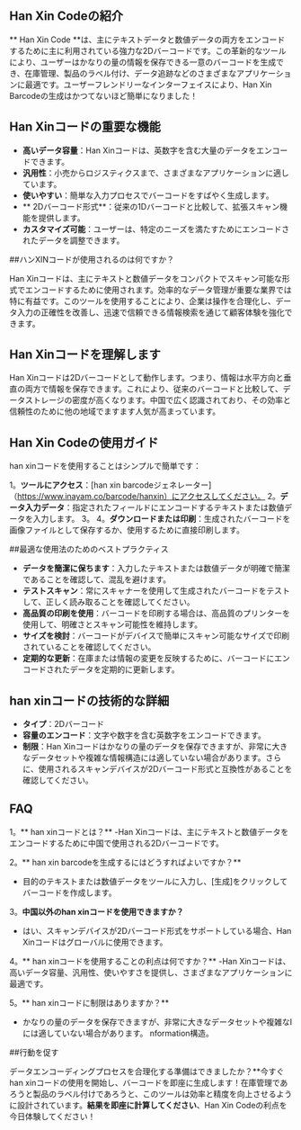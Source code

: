 ## Han Xin Codeの紹介

** Han Xin Code **は、主にテキストデータと数値データの両方をエンコードするために主に利用されている強力な2Dバーコードです。この革新的なツールにより、ユーザーはかなりの量の情報を保存できる一意のバーコードを生成でき、在庫管理、製品のラベル付け、データ追跡などのさまざまなアプリケーションに最適です。ユーザーフレンドリーなインターフェイスにより、Han Xin Barcodeの生成はかつてないほど簡単になりました！

## Han Xinコードの重要な機能

-  **高いデータ容量**：Han Xinコードは、英数字を含む大量のデータをエンコードできます。
-  **汎用性**：小売からロジスティクスまで、さまざまなアプリケーションに適しています。
-  **使いやすい**：簡単な入力プロセスでバーコードをすばやく生成します。
-  ** 2Dバーコード形式**：従来の1Dバーコードと比較して、拡張スキャン機能を提供します。
-  **カスタマイズ可能**：ユーザーは、特定のニーズを満たすためにエンコードされたデータを調整できます。

##ハンXINコードが使用されるのは何ですか？

Han Xinコードは、主にテキストと数値データをコンパクトでスキャン可能な形式でエンコードするために使用されます。効率的なデータ管理が重要な業界では特に有益です。このツールを使用することにより、企業は操作を合理化し、データ入力の正確性を改善し、迅速で信頼できる情報検索を通じて顧客体験を強化できます。

## Han Xinコードを理解します

Han Xinコードは2Dバーコードとして動作します。つまり、情報は水平方向と垂直の両方で情報を保存できます。これにより、従来のバーコードと比較して、データストレージの密度が高くなります。中国で広く認識されており、その効率と信頼性のために他の地域でますます人気が高まっています。

## Han Xin Codeの使用ガイド

han xinコードを使用することはシンプルで簡単です：

1。**ツールにアクセス**：[han xin barcodeジェネレーター]（https://www.inayam.co/barcode/hanxin）にアクセスしてください。
2。**データ入力データ**：指定されたフィールドにエンコードするテキストまたは数値データを入力します。
3。
4。**ダウンロードまたは印刷**：生成されたバーコードを画像ファイルとして保存するか、使用するために直接印刷します。

##最適な使用法のためのベストプラクティス

-  **データを簡潔に保ちます**：入力したテキストまたは数値データが明確で簡潔であることを確認して、混乱を避けます。
-  **テストスキャン**：常にスキャナーを使用して生成されたバーコードをテストして、正しく読み取ることを確認してください。
-  **高品質の印刷を使用**：バーコードを印刷する場合は、高品質のプリンターを使用して、明確さとスキャン可能性を維持します。
-  **サイズを検討**：バーコードがデバイスで簡単にスキャン可能なサイズで印刷されていることを確認してください。
-  **定期的な更新**：在庫または情報の変更を反映するために、バーコードにエンコードされたデータを定期的に更新します。

## han xinコードの技術的な詳細

-  **タイプ**：2Dバーコード
-  **容量のエンコード**：文字や数字を含む英数字をエンコードできます。
-  **制限**：Han Xinコードはかなりの量のデータを保存できますが、非常に大きなデータセットや複雑な情報構造には適していない場合があります。さらに、使用されるスキャンデバイスが2Dバーコード形式と互換性があることを確認してください。

## FAQ

1。** han xinコードとは？**
-Han Xinコードは、主にテキストと数値データをエンコードするために中国で使用される2Dバーコードです。

2。** han xin barcodeを生成するにはどうすればよいですか？**
- 目的のテキストまたは数値データをツールに入力し、[生成]をクリックしてバーコードを作成します。

3。**中国以外のhan xinコードを使用できますか？**
- はい、スキャンデバイスが2Dバーコード形式をサポートしている場合、Han Xinコードはグローバルに使用できます。

4。** han xinコードを使用することの利点は何ですか？**
-Han Xinコードは、高いデータ容量、汎用性、使いやすさを提供し、さまざまなアプリケーションに最適です。

5。** han xinコードに制限はありますか？**
- かなりの量のデータを保存できますが、非常に大きなデータセットや複雑なIには適していない場合があります。 nformation構造。

##行動を促す

データエンコーディングプロセスを合理化する準備はできましたか？**今すぐhan xinコードの使用を開始し、バーコードを即座に生成します！在庫管理であろうと製品のラベル付けであろうと、このツールは効率と精度を向上させるように設計されています。**結果を即座に計算してください**、Han Xin Codeの利点を今日体験してください！